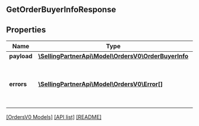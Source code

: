 ## GetOrderBuyerInfoResponse

## Properties

Name | Type | Description | Notes
------------ | ------------- | ------------- | -------------
**payload** | [**\SellingPartnerApi\Model\OrdersV0\OrderBuyerInfo**](OrderBuyerInfo.md) |  | [optional]
**errors** | [**\SellingPartnerApi\Model\OrdersV0\Error[]**](Error.md) | A list of error responses returned when a request is unsuccessful. | [optional]

[[OrdersV0 Models]](../) [[API list]](../../Api) [[README]](../../../README.md)
